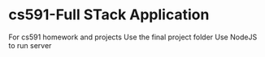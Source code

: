 # cs591-Full STack Application
For cs591 homework and projects
Use the final project folder 
Use NodeJS to run server
